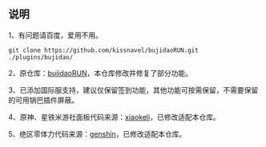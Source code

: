 ## 说明
1、有问题请百度，爱用不用。
```
git clone https://github.com/kissnavel/bujidaoRUN.git ./plugins/bujidao/
```
2、原仓库：<a href="https://github.com/babanbang/bujidaoRUN">bujidaoRUN</a>，本仓库修改并修复了部分功能。

3、已添加国际服支持，建议仅保留签到功能，其他功能可按需保留，不需要保留的可用锅巴插件屏蔽。

4、原神、星铁米游社面板代码来源：<a href="https://github.com/thisee/xiaokeli">xiaokeli</a>，已修改适配本仓库。

5、绝区零体力代码来源：<a href="https://github.com/kissnavel/genshin">genshin</a>，已修改适配本仓库。
